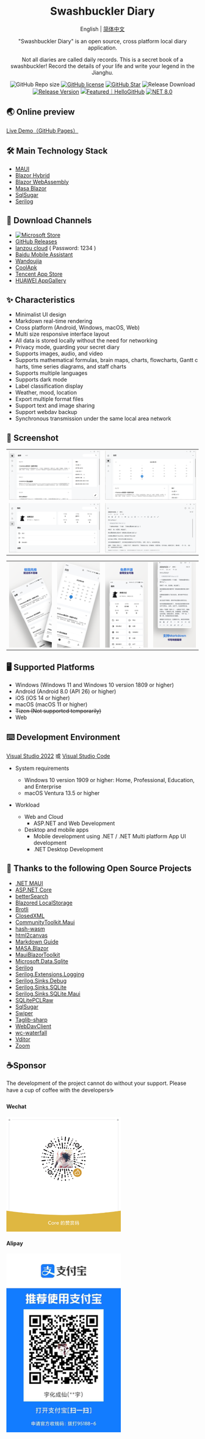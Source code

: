 <h1 align="center">Swashbuckler Diary</h1>

<div align="center">

English | [简体中文](./README.md)

"Swashbuckler Diary" is an open source, cross platform local diary application.

Not all diaries are called daily records. This is a secret book of a swashbuckler! Record the details of your life and write your legend in the Jianghu.

![GitHub Repo size](https://img.shields.io/github/repo-size/Yu-Core/SwashbucklerDiary?style=flat-square&color=FF5722)
[![GitHub license](https://img.shields.io/github/license/Yu-Core/SwashbucklerDiary?style=flat-square)](LICENSE)
[![GitHub Star](https://img.shields.io/github/stars/Yu-Core/SwashbucklerDiary?style=flat-square&color=FFEE58)](https://github.com/Yu-Core/SwashbucklerDiary/stargazers)
![Release Download](https://img.shields.io/github/downloads/Yu-Core/SwashbucklerDiary/total?style=flat-square)
[![Release Version](https://img.shields.io/github/v/release/Yu-Core/SwashbucklerDiary?style=flat-square&color=3cb371)](https://github.com/Yu-Core/SwashbucklerDiary/releases/latest)
<a href="https://hellogithub.com/repository/f4e1065b09114738915da27ef18ba09b" target="_blank"><img src="https://api.hellogithub.com/v1/widgets/recommend.svg?rid=f4e1065b09114738915da27ef18ba09b&claim_uid=jhAc53UNagbM7I9&theme=small" alt="Featured｜HelloGitHub" /></a>
[![NET 8.0](https://img.shields.io/badge/dotnet-8.0-purple.svg?style=flat-square&color=512bd4)](https://learn.microsoft.com/zh-cn/dotnet/core/whats-new/dotnet-8)

</div>

## 🌏️ Online preview
[Live Demo（GitHub Pages）](https://yu-core.github.io/SwashbucklerDiary/)

## 🛠️ Main Technology Stack
- [MAUI](https://learn.microsoft.com/dotnet/maui/)
- [Blazor Hybrid](https://learn.microsoft.com/aspnet/core/blazor/hybrid/) 
- [Blazor WebAssembly](https://learn.microsoft.com/aspnet/core/blazor/hosting-models#blazor-webassembly)
- [Masa Blazor](https://docs.masastack.com/blazor/introduction/why-masa-blazor) 
- [SqlSugar](https://www.donet5.com/Home/Doc) 
- [Serilog](https://serilog.net/)

## 🚀 Download Channels
- [![Microsoft Store](https://get.microsoft.com/images/en-US%20dark.svg)](https://apps.microsoft.com/store/detail/9P6PBVBF466L?launch=true&mode=full)
- [GitHub Releases](https://github.com/Yu-Core/SwashbucklerDiary/releases)
- [lanzou cloud](https://wwfc.lanzouj.com/b04q15i4j) ( Password: 1234 )
- [Baidu Mobile Assistant](https://shouji.baidu.com/detail/5000042660?source=appbaidu)
- [Wandoujia](https://www.wandoujia.com/apps/8369224)
- [CoolApk](https://www.coolapk.com/apk/937401)
- [Tencent App Store](https://sj.qq.com/appdetail/com.yucore.swashbucklerdiary)
- [HUAWEI AppGallery](https://appgallery.huawei.com/app/C107898911)

## ✨ Characteristics
* Minimalist UI design
* Markdown real-time rendering
* Cross platform (Android, Windows, macOS, Web)
* Multi size responsive interface layout
* All data is stored locally without the need for networking
* Privacy mode, guarding your secret diary
* Supports images, audio, and video
* Supports mathematical formulas, brain maps, charts, flowcharts, Gantt c harts, time series diagrams, and staff charts
* Supports multiple languages
* Supports dark mode
* Label classification display
* Weather, mood, location
* Export multiple format files
* Support text and image sharing
* Support webdav backup
* Synchronous transmission under the same local area network

## 🧩 Screenshot

<table>
    <tr>
        <td><img src="./res/screenshots/Windows(1).png"/></td>
        <td><img src="./res/screenshots/Windows(2).png"/></td>
    </tr>
    <tr>
        <td><img src="./res/screenshots/Windows(3).png"/></td>
        <td><img src="./res/screenshots/Windows(4).png"/></td>
    </tr>
 </table>

 <table>
    <tr>
        <td><img src="./res/screenshots/Android(1).png"/></td>
        <td><img src="./res/screenshots/Android(2).png"/></td>
        <td><img src="./res/screenshots/Android(3).png"/></td>
        <td><img src="./res/screenshots/Android(4).png"/></td>
    </tr>
 </table>

## 🖥 Supported Platforms
- Windows (Windows 11 and Windows 10 version 1809 or higher)
- Android (Android 8.0 (API 26) or higher)
- iOS (iOS 14 or higher)
- macOS (macOS 11 or higher)
- ~~Tizen (Not supported temporarily)~~
- Web

## ⌨️ Development Environment

[Visual Studio 2022](https://learn.microsoft.com/en-us/visualstudio/install/install-visual-studio?view=vs-2022) 或 [Visual Studio Code](https://code.visualstudio.com/docs)

- System requirements

    - Windows 10 version 1909 or higher: Home, Professional, Education, and Enterprise
    - macOS Ventura 13.5 or higher

- Workload

    - Web and Cloud
        - ASP.NET and Web Development
    - Desktop and mobile apps
        - Mobile development using .NET / .NET Multi platform App UI development
        - .NET Desktop Development

## 🙏 Thanks to the following Open Source Projects
- [.NET MAUI](https://github.com/dotnet/maui)
- [ASP.NET Core](https://github.com/dotnet/aspnetcore)
- [betterSearch](https://github.com/jayZOU/betterSearch)
- [Blazored LocalStorage](https://github.com/Blazored/LocalStorage)
- [Brotli](https://github.com/google/brotli)
- [ClosedXML](https://github.com/ClosedXML/ClosedXML)
- [CommunityToolkit.Maui](https://github.com/CommunityToolkit/Maui)
- [hash-wasm](https://github.com/Daninet/hash-wasm)
- [html2canvas](https://github.com/niklasvh/html2canvas)
- [Markdown Guide](https://github.com/mattcone/markdown-guide)
- [MASA.Blazor](https://github.com/BlazorComponent/MASA.Blazor)
- [MauiBlazorToolkit](https://github.com/Yu-Core/MauiBlazorToolkit)
- [Microsoft.Data.Sqlite](https://github.com/dotnet/efcore#microsoftdatasqlite)
- [Serilog](https://github.com/serilog/serilog)
- [Serilog.Extensions.Logging](https://github.com/serilog/serilog-extensions-logging)
- [Serilog.Sinks.Debug](https://github.com/serilog/serilog-sinks-debug)
- [Serilog.Sinks.SQLite](https://github.com/saleem-mirza/serilog-sinks-sqlite)
- [Serilog.Sinks.SQLite.Maui](https://github.com/Yu-Core/Serilog-Sinks-SQLite-Maui)
- [SQLitePCLRaw](https://github.com/ericsink/SQLitePCL.raw)
- [SqlSugar](https://github.com/DotNetNext/SqlSugar)
- [Swiper](https://github.com/nolimits4web/swiper)
- [Taglib-sharp](https://github.com/mono/taglib-sharp)
- [WebDavClient](https://github.com/skazantsev/WebDavClient)
- [wc-waterfall](https://github.com/huodoushigemi/wc-flow-layout)
- [Vditor](https://github.com/Vanessa219/vditor)
- [Zoom](https://github.com/anitasv/zoom)

## ☕Sponsor
The development of the project cannot do without your support. Please have a cup of coffee with the developers☕

#### Wechat

<img src="./src/SwashbucklerDiary.Rcl/wwwroot/sponsor/wechat.png" width=300>

#### Alipay

<img src="./src/SwashbucklerDiary.Rcl/wwwroot/sponsor/alipay.jpg" width=300>
